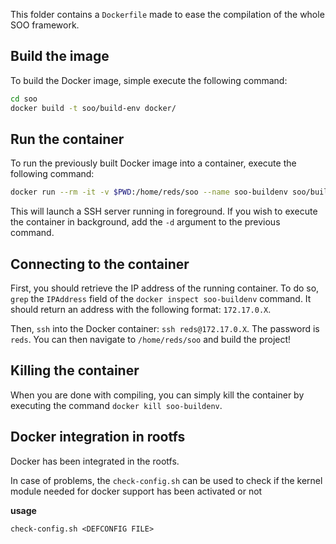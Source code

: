 This folder contains a `Dockerfile` made to ease the compilation of the whole SOO framework.

## Build the image

To build the Docker image, simple execute the following command:

```bash
cd soo
docker build -t soo/build-env docker/
```

## Run the container

To run the previously built Docker image into a container, execute the following command:

```bash
docker run --rm -it -v $PWD:/home/reds/soo --name soo-buildenv soo/build-env
```

This will launch a SSH server running in foreground. If you wish to execute the container in background, add the `-d`
argument to the previous command.


## Connecting to the container

First, you should retrieve the IP address of the running container. To do so, `grep` the `IPAddress` field of the
`docker inspect soo-buildenv` command. It should return an address with the following format: `172.17.0.X`.

Then, `ssh` into the Docker container: `ssh reds@172.17.0.X`. The password is `reds`. You can then navigate to
`/home/reds/soo` and build the project!


## Killing the container

When you are done with compiling, you can simply kill the container by executing the command `docker kill soo-buildenv`.


## Docker integration in rootfs

Docker has been integrated in the rootfs.

In case of problems, the `check-config.sh` can be used to check if the kernel module
needed for docker support has been activated or not

**usage**

	check-config.sh <DEFCONFIG FILE>

